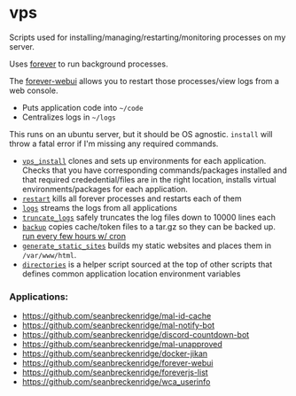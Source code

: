 # vps

Scripts used for installing/managing/restarting/monitoring processes on my server.

Uses [forever](https://github.com/foreversd/forever) to run background processes.

The [forever-webui](https://github.com/seanbreckenridge/forever-webui) allows you to restart those processes/view logs from a web console.

* Puts application code into `~/code`
* Centralizes logs in `~/logs`

This runs on an ubuntu server, but it should be OS agnostic. `install` will throw a fatal error if I'm missing any required commands.

* [`vps_install`](./vps_install) clones and sets up environments for each application. Checks that you have corresponding commands/packages installed and that required crededential/files are in the right location, installs virtual environments/packages for each application.
* [`restart`](./restart) kills all forever processes and restarts each of them
* [`logs`](./logs) streams the logs from all applications
* [`truncate_logs`](./truncate_logs) safely truncates the log files down to 10000 lines each
* [`backup`](./backup) copies cache/token files to a tar.gz so they can be backed up. [run every few hours w/ cron](https://gist.github.com/seanbreckenridge/191556c41f0ebd86e7dbec8a8e929fbf)
* [`generate_static_sites`](./generate_static_sites) builds my static websites and places them in `/var/www/html`.
* [`directories`](./directories) is a helper script sourced at the top of other scripts that defines common application location environment variables

### Applications:

- https://github.com/seanbreckenridge/mal-id-cache
- https://github.com/seanbreckenridge/mal-notify-bot
- https://github.com/seanbreckenridge/discord-countdown-bot
- https://github.com/seanbreckenridge/mal-unapproved
- https://github.com/seanbreckenridge/docker-jikan
- https://github.com/seanbreckenridge/forever-webui
- https://github.com/seanbreckenridge/foreverjs-list
- https://github.com/seanbreckenridge/wca_userinfo
